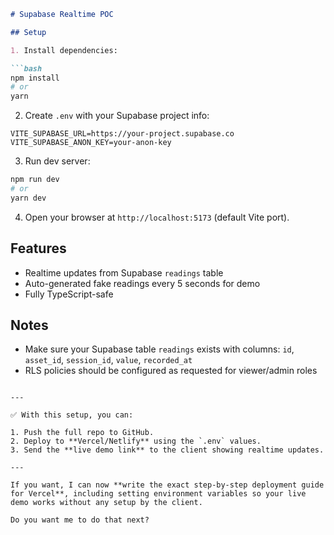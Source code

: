 ````markdown
# Supabase Realtime POC

## Setup

1. Install dependencies:

```bash
npm install
# or
yarn
````

2. Create `.env` with your Supabase project info:

```
VITE_SUPABASE_URL=https://your-project.supabase.co
VITE_SUPABASE_ANON_KEY=your-anon-key
```

3. Run dev server:

```bash
npm run dev
# or
yarn dev
```

4. Open your browser at `http://localhost:5173` (default Vite port).

## Features

* Realtime updates from Supabase `readings` table
* Auto-generated fake readings every 5 seconds for demo
* Fully TypeScript-safe

## Notes

* Make sure your Supabase table `readings` exists with columns: `id`, `asset_id`, `session_id`, `value`, `recorded_at`
* RLS policies should be configured as requested for viewer/admin roles

```

---

✅ With this setup, you can:

1. Push the full repo to GitHub.  
2. Deploy to **Vercel/Netlify** using the `.env` values.  
3. Send the **live demo link** to the client showing realtime updates.  

---

If you want, I can now **write the exact step-by-step deployment guide for Vercel**, including setting environment variables so your live demo works without any setup by the client.  

Do you want me to do that next?
```